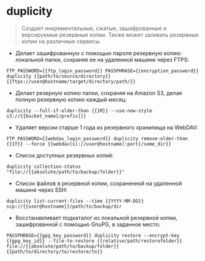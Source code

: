 # duplicity

> Создает инкрементальные, сжатые, зашифрованные и версируемые резервные копии.
> Также может заливать резервные копии на различные сервисы.

- Делает зашифрованную с помощью пароля резервную копию локальной папки, сохраняя ее на удаленной машине через FTPS:

`FTP_PASSWORD={{ftp_login_password}} PASSPHRASE={{encryption_password}} duplicity {{path/to/source/directory}} {{ftps://user@hostname/target/directory/path/}}`

- Делает резерную копию папки, сохраняя на Amazon S3, делая полную резервную копию каждый месяц:

`duplicity --full-if-older-than {{1M}} --use-new-style s3://{{bucket_name[/prefix]}}`

- Удаляет версии старше 1 года из резервного хранилища на WebDAV:

`FTP_PASSWORD={{webdav_login_password}} duplicity remove-older-than {{1Y}} --force {{webdav[s]://user@hostname[:port]/some_dir}}`

- Список доступных резервных копий:

`duplicity collection-status "file://{{absolute/path/to/backup/folder}}"`

- Список файлов в резервной копии, сохраненной на удаленной машине через SSH:

`duplicity list-current-files --time {{YYYY-MM-DD}} scp://{{user@hostname}}/path/to/backup/dir`

- Восстанавливает подкаталог из локальной резервной копии, зашифрованной с помощью GnuPG, в заданное место:

`PASSPHRASE={{gpg_key_password}} duplicity restore --encrypt-key {{gpg_key_id}} --file-to-restore {{relative/path/restorefolder}} file://{{absolute/path/to/backup/folder}} {{path/to/directory/to/restore/to}}`
